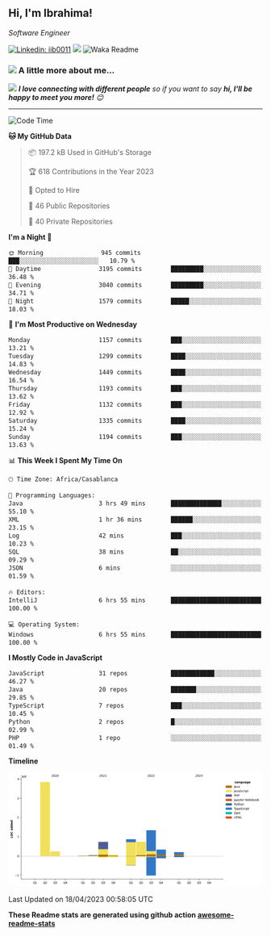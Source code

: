 <h2>Hi, I'm Ibrahima! </h2>
<p><em>Software Engineer 
</em></p>


[![Linkedin: iib0011](https://img.shields.io/badge/-iib0011-blue?style=flat-square&logo=Linkedin&logoColor=white&link=https://www.linkedin.com/in/iib0011/)](https://www.linkedin.com/in/iib0011/)
![](https://visitor-badge.glitch.me/badge?page_id=iib0011)
![Waka Readme](https://github.com/iib0011/iib0011/workflows/Waka%20Readme/badge.svg)


### <img src="https://media.giphy.com/media/VgCDAzcKvsR6OM0uWg/giphy.gif" width="50"> A little more about me...  


<img src="https://media.giphy.com/media/LnQjpWaON8nhr21vNW/giphy.gif" width="60"> <em><b>I love connecting with different people</b> so if you want to say <b>hi, I'll be happy to meet you more!</b> 😊</em>

---
<!--START_SECTION:waka-->
![Code Time](http://img.shields.io/badge/Code%20Time-2%2C013%20hrs%2035%20mins-blue)

**🐱 My GitHub Data** 

> 📦 197.2 kB Used in GitHub's Storage 
 > 
> 🏆 618 Contributions in the Year 2023
 > 
> 💼 Opted to Hire
 > 
> 📜 46 Public Repositories 
 > 
> 🔑 40 Private Repositories 
 > 
**I'm a Night 🦉** 

```text
🌞 Morning                945 commits         ███░░░░░░░░░░░░░░░░░░░░░░   10.79 % 
🌆 Daytime                3195 commits        █████████░░░░░░░░░░░░░░░░   36.48 % 
🌃 Evening                3040 commits        █████████░░░░░░░░░░░░░░░░   34.71 % 
🌙 Night                  1579 commits        █████░░░░░░░░░░░░░░░░░░░░   18.03 % 
```
📅 **I'm Most Productive on Wednesday** 

```text
Monday                   1157 commits        ███░░░░░░░░░░░░░░░░░░░░░░   13.21 % 
Tuesday                  1299 commits        ████░░░░░░░░░░░░░░░░░░░░░   14.83 % 
Wednesday                1449 commits        ████░░░░░░░░░░░░░░░░░░░░░   16.54 % 
Thursday                 1193 commits        ███░░░░░░░░░░░░░░░░░░░░░░   13.62 % 
Friday                   1132 commits        ███░░░░░░░░░░░░░░░░░░░░░░   12.92 % 
Saturday                 1335 commits        ████░░░░░░░░░░░░░░░░░░░░░   15.24 % 
Sunday                   1194 commits        ███░░░░░░░░░░░░░░░░░░░░░░   13.63 % 
```


📊 **This Week I Spent My Time On** 

```text
🕑︎ Time Zone: Africa/Casablanca

💬 Programming Languages: 
Java                     3 hrs 49 mins       ██████████████░░░░░░░░░░░   55.10 % 
XML                      1 hr 36 mins        ██████░░░░░░░░░░░░░░░░░░░   23.15 % 
Log                      42 mins             ███░░░░░░░░░░░░░░░░░░░░░░   10.23 % 
SQL                      38 mins             ██░░░░░░░░░░░░░░░░░░░░░░░   09.29 % 
JSON                     6 mins              ░░░░░░░░░░░░░░░░░░░░░░░░░   01.59 % 

🔥 Editors: 
IntelliJ                 6 hrs 55 mins       █████████████████████████   100.00 % 

💻 Operating System: 
Windows                  6 hrs 55 mins       █████████████████████████   100.00 % 
```

**I Mostly Code in JavaScript** 

```text
JavaScript               31 repos            ████████████░░░░░░░░░░░░░   46.27 % 
Java                     20 repos            ███████░░░░░░░░░░░░░░░░░░   29.85 % 
TypeScript               7 repos             ███░░░░░░░░░░░░░░░░░░░░░░   10.45 % 
Python                   2 repos             █░░░░░░░░░░░░░░░░░░░░░░░░   02.99 % 
PHP                      1 repo              ░░░░░░░░░░░░░░░░░░░░░░░░░   01.49 % 
```



**Timeline**

![Lines of Code chart](https://raw.githubusercontent.com/iib0011/iib0011/master/assets/bar_graph.png)


 Last Updated on 18/04/2023 00:58:05 UTC
<!--END_SECTION:waka-->

**These Readme stats are generated using github action [awesome-readme-stats](https://github.com/iib0011/waka-readme-stats)**
